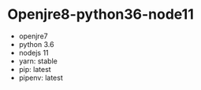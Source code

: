 # Openjre8-python36-node11

- openjre7
- python 3.6
- nodejs 11
- yarn: stable
- pip: latest
- pipenv: latest